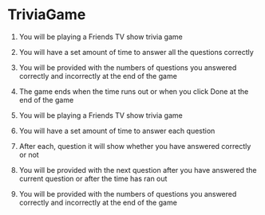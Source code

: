 # TriviaGame
1. You will be playing a Friends TV show trivia game
2. You will have a set amount of time to answer all the questions correctly
3. You will be provided with the numbers of questions you answered correctly and incorrectly at the end of the game
4. The game ends when the time runs out or when you click Done at the end of the game

1. You will be playing a Friends TV show trivia game
2. You will have a set amount of time to answer each question
3. After each, question it will show whether you have answered correctly or not
4. You will be provided with the next question after you have answered the current question or after the time has ran out
5. You will be provided with the numbers of questions you answered correctly and incorrectly at the end of the game
